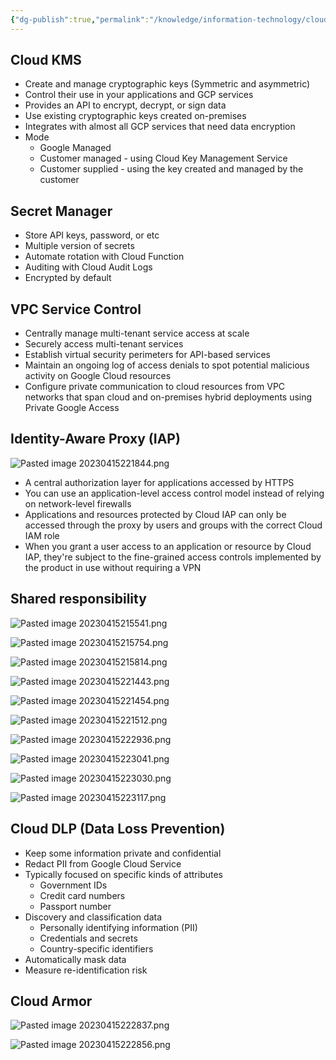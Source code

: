 ```yaml
---
{"dg-publish":true,"permalink":"/knowledge/information-technology/cloud/google-cloud/security/","dgPassFrontmatter":true}
---
```


## Cloud KMS
- Create and manage cryptographic keys (Symmetric and asymmetric)
- Control their use in your applications and GCP services
- Provides an API to encrypt, decrypt, or sign data
- Use existing cryptographic keys created on-premises
- Integrates with almost all GCP services that need data encryption
- Mode
	- Google Managed
	- Customer managed - using Cloud Key Management Service
	- Customer supplied - using the key created and managed by the customer
## Secret Manager
- Store API keys, password, or etc
- Multiple version of secrets
- Automate rotation with Cloud Function
- Auditing with Cloud Audit Logs
- Encrypted by default
## VPC Service Control
- Centrally manage multi-tenant service access at scale
- Securely access multi-tenant services
- Establish virtual security perimeters for API-based services
- Maintain an ongoing log of access denials to spot potential malicious activity on Google Cloud resources
- Configure private communication to cloud resources from VPC networks that span cloud and on-premises hybrid deployments using Private Google Access
## Identity-Aware Proxy (IAP)
![Pasted image 20230415221844.png](/img/user/Attachments/Pasted%20image%2020230415221844.png)
- A central authorization layer for applications accessed by HTTPS
- You can use an application-level access control model instead of relying on network-level firewalls
- Applications and resources protected by Cloud IAP can only be accessed through the proxy by users and groups with the correct Cloud IAM role
- When you grant a user access to an application or resource by Cloud IAP, they're subject to the fine-grained access controls implemented by the product in use without requiring a VPN
## Shared responsibility
![Pasted image 20230415215541.png](/img/user/Attachments/Pasted%20image%2020230415215541.png)

![Pasted image 20230415215754.png](/img/user/Attachments/Pasted%20image%2020230415215754.png)

![Pasted image 20230415215814.png](/img/user/Attachments/Pasted%20image%2020230415215814.png)

![Pasted image 20230415221443.png](/img/user/Attachments/Pasted%20image%2020230415221443.png)

![Pasted image 20230415221454.png](/img/user/Attachments/Pasted%20image%2020230415221454.png)

![Pasted image 20230415221512.png](/img/user/Attachments/Pasted%20image%2020230415221512.png)

![Pasted image 20230415222936.png](/img/user/Attachments/Pasted%20image%2020230415222936.png)

![Pasted image 20230415223041.png](/img/user/Attachments/Pasted%20image%2020230415223041.png)

![Pasted image 20230415223030.png](/img/user/Attachments/Pasted%20image%2020230415223030.png)

![Pasted image 20230415223117.png](/img/user/Attachments/Pasted%20image%2020230415223117.png)
## Cloud DLP (Data Loss Prevention)
- Keep some information private and confidential
- Redact PII from Google Cloud Service
- Typically focused on specific kinds of attributes
	- Government IDs
	- Credit card numbers
	- Passport number
- Discovery and classification data
	- Personally identifying information (PII)
	- Credentials and secrets
	- Country-specific identifiers
- Automatically mask data
- Measure re-identification risk
## Cloud Armor
![Pasted image 20230415222837.png](/img/user/Attachments/Pasted%20image%2020230415222837.png)

![Pasted image 20230415222856.png](/img/user/Attachments/Pasted%20image%2020230415222856.png)
